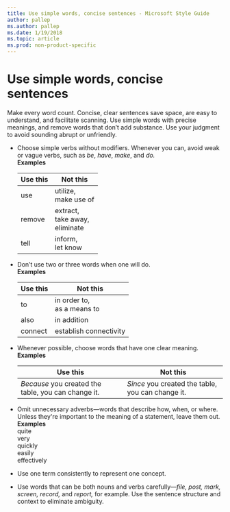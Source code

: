 ```yaml
---
title: Use simple words, concise sentences - Microsoft Style Guide
author: pallep
ms.author: pallep
ms.date: 1/19/2018
ms.topic: article
ms.prod: non-product-specific
---
```


# Use simple words, concise sentences

Make
every word count. Concise, clear sentences save space, are easy to
understand, and facilitate scanning. Use simple words with
precise meanings, and remove words that don’t add substance.
Use your judgment to avoid sounding abrupt or unfriendly.

  - Choose simple verbs without modifiers. Whenever you can, avoid weak or vague verbs, such as *be*, *have*, *make*, and *do.*   
    **Examples**
    
    | **Use this** | **Not this** |
    |---|---|
    | use | utilize, <br /> make use of |
    | remove | extract, <br /> take away, <br /> eliminate |
    | tell | inform, <br /> let know |<br />
  
  - Don’t use two or three words when one will do.  
    **Examples**  
    
    | **Use this** | **Not this** |
    |---|---|
    | to | in order to, <br /> as a means to |
    | also | in addition |
    | connect | establish connectivity |<br />

  - Whenever possible, choose words that have one clear meaning.  
    **Examples**  
    
    | **Use this** | **Not this** |
    |---|---|
    | _Because_ you created the table, you can change it. | _Since_ you created the table, you can change it. |<br />

  - Omit unnecessary adverbs—words that describe how, when, or where.
    Unless they're important to the meaning of a statement, leave
    them out.  
    **Examples**  
    quite  
    very  
    quickly  
    easily  
    effectively  
    
  - Use one term consistently to represent one concept.  
  
  - Use words that can be both nouns and verbs carefully—*file, post, mark, screen, record,* and *report,* for example. Use the sentence structure and context to eliminate ambiguity. 
